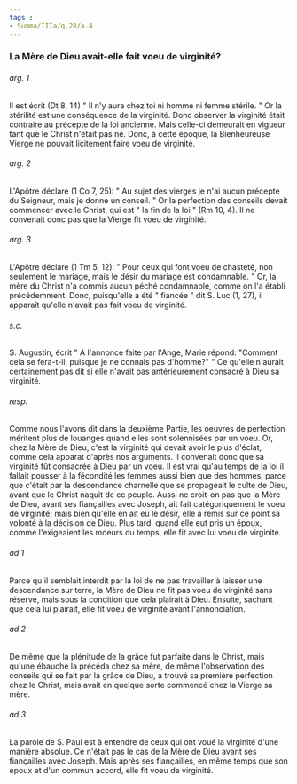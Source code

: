 ```yaml
---
tags : 
- Summa/IIIa/q.28/a.4
---
```


### La Mère de Dieu avait-elle fait voeu de virginité?

###### arg. 1
Il est écrit (Dt 8, 14) " Il n'y aura chez toi ni homme ni femme stérile. " Or la stérilité est une conséquence de la virginité. Donc observer la virginité était contraire au précepte de la loi ancienne. Mais celle-ci demeurait en vigueur tant que le Christ n'était pas né. Donc, à cette époque, la Bienheureuse Vierge ne pouvait licitement faire voeu de virginité. 

###### arg. 2
L'Apôtre déclare (1 Co 7, 25): " Au sujet des vierges je n'ai aucun précepte du Seigneur, mais je donne un conseil. " Or la perfection des conseils devait commencer avec le Christ, qui est " la fin de la loi " (Rm 10, 4). Il ne convenait donc pas que la Vierge fit voeu de virginité. 

###### arg. 3
L'Apôtre déclare (1 Tm 5, 12): " Pour ceux qui font voeu de chasteté, non seulement le mariage, mais le désir du mariage est condamnable. " Or, la mère du Christ n'a commis aucun péché condamnable, comme on l'a établi précédemment. Donc, puisqu'elle a été " fiancée " dit S. Luc (1, 27), il apparaît qu'elle n'avait pas fait voeu de virginité. 

###### s.c.
S. Augustin, écrit " A l'annonce faite par l'Ange, Marie répond: "Comment cela se fera-t-il, puisque je ne connais pas d'homme?" " Ce qu'elle n'aurait certainement pas dit si elle n'avait pas antérieurement consacré à Dieu sa virginité. 

###### resp.
Comme nous l'avons dit dans la deuxième Partie, les oeuvres de perfection méritent plus de louanges quand elles sont solennisées par un voeu. Or, chez la Mère de Dieu, c'est la virginité qui devait avoir le plus d'éclat, comme cela apparat d'après nos arguments. Il convenait donc que sa virginité fût consacrée à Dieu par un voeu. Il est vrai qu'au temps de la loi il fallait pousser à la fécondité les femmes aussi bien que des hommes, parce que c'était par la descendance charnelle que se propageait le culte de Dieu, avant que le Christ naquit de ce peuple. Aussi ne croit-on pas que la Mère de Dieu, avant ses fiançailles avec Joseph, ait fait catégoriquement le voeu de virginité; mais bien qu'elle en ait eu le désir, elle a remis sur ce point sa volonté à la décision de Dieu. Plus tard, quand elle eut pris un époux, comme l'exigeaient les moeurs du temps, elle fit avec lui voeu de virginité. 

###### ad 1
Parce qu'il semblait interdit par la loi de ne pas travailler à laisser une descendance sur terre, la Mère de Dieu ne fit pas voeu de virginité sans réserve, mais sous la condition que cela plairait à Dieu. Ensuite, sachant que cela lui plairait, elle fit voeu de virginité avant l'annonciation. 

###### ad 2
De même que la plénitude de la grâce fut parfaite dans le Christ, mais qu'une ébauche la précéda chez sa mère, de même l'observation des conseils qui se fait par la grâce de Dieu, a trouvé sa première perfection chez le Christ, mais avait en quelque sorte commencé chez la Vierge sa mère. 

###### ad 3
La parole de S. Paul est à entendre de ceux qui ont voué la virginité d'une manière absolue. Ce n'était pas le cas de la Mère de Dieu avant ses fiançailles avec Joseph. Mais après ses fiançailles, en même temps que son époux et d'un commun accord, elle fit voeu de virginité. 

